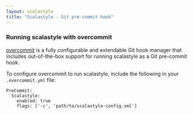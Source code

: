 ```yaml
---
layout: scalastyle
title: "Scalastyle - Git pre-commit hook"
---
```


### Running scalastyle with overcommit

[overcommit](https://github.com/brigade/overcommit) is a fully configurable and
extendable Git hook manager that includes out-of-the-box support for running
scalastyle as a Git pre-commit hook.

To configure overcommit to run scalastyle, include the following in your
`.overcommit.yml` file:

    PreCommit:
      Scalastyle:
        enabled: true
        flags: ['-c', 'path/to/scalastyle-config.xml']
